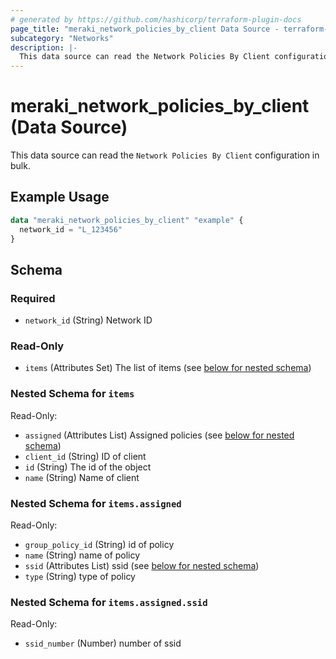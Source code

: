```yaml
---
# generated by https://github.com/hashicorp/terraform-plugin-docs
page_title: "meraki_network_policies_by_client Data Source - terraform-provider-meraki"
subcategory: "Networks"
description: |-
  This data source can read the Network Policies By Client configuration in bulk.
---
```


# meraki_network_policies_by_client (Data Source)

This data source can read the `Network Policies By Client` configuration in bulk.

## Example Usage

```terraform
data "meraki_network_policies_by_client" "example" {
  network_id = "L_123456"
}
```

<!-- schema generated by tfplugindocs -->
## Schema

### Required

- `network_id` (String) Network ID

### Read-Only

- `items` (Attributes Set) The list of items (see [below for nested schema](#nestedatt--items))

<a id="nestedatt--items"></a>
### Nested Schema for `items`

Read-Only:

- `assigned` (Attributes List) Assigned policies (see [below for nested schema](#nestedatt--items--assigned))
- `client_id` (String) ID of client
- `id` (String) The id of the object
- `name` (String) Name of client

<a id="nestedatt--items--assigned"></a>
### Nested Schema for `items.assigned`

Read-Only:

- `group_policy_id` (String) id of policy
- `name` (String) name of policy
- `ssid` (Attributes List) ssid (see [below for nested schema](#nestedatt--items--assigned--ssid))
- `type` (String) type of policy

<a id="nestedatt--items--assigned--ssid"></a>
### Nested Schema for `items.assigned.ssid`

Read-Only:

- `ssid_number` (Number) number of ssid
